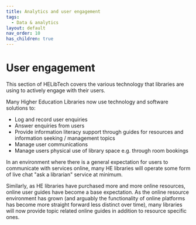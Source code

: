 ```yaml
---
title: Analytics and user engagement
tags:
  - Data & analytics
layout: default
nav_order: 10
has_children: true
---
```

# User engagement

This section of HELibTech covers the various technology that libraries are using to actively engage with their users. 

Many Higher Education Libraries now use technology and software solutions to:

* Log and record user enquiries
* Answer enquiries from users
* Provide information literacy support through guides for resources and information seeking / management topics
* Manage user communications
* Manage users physical use of library space e.g. through room bookings

In an environment where there is a general expectation for users to communicate with services online, many HE libraries will operate some form of live chat "ask a librarian" service at minimum. 

Similarly, as HE libraries have purchased more and more online resources, online user guides have become a base expectation. As the online resource environment has grown (and arguably the functionality of online platforms has become more straight forward less distinct over time), many libraries will now provide topic related online guides in addition to resource specific ones.



[](https://www.helibtech.org)
